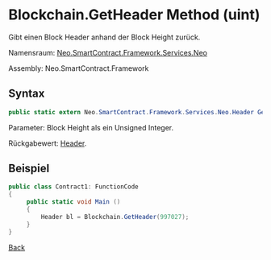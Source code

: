 # Blockchain.GetHeader Method (uint)

Gibt einen Block Header anhand der Block Height zurück.

Namensraum: [Neo.SmartContract.Framework.Services.Neo](../../neo.md)

Assembly: Neo.SmartContract.Framework

## Syntax

```c#
public static extern Neo.SmartContract.Framework.Services.Neo.Header GetHeader(uint height)
```

Parameter: Block Height als ein Unsigned Integer.

Rückgabewert: [Header](../Header.md).

## Beispiel

```c#
public class Contract1: FunctionCode
{
     public static void Main ()
     {
         Header bl = Blockchain.GetHeader(997027);
     }
}
```



[Back](../Blockchain.md)
